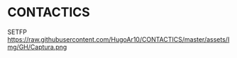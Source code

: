 # CONTACTICS
SETFP <br/>
https://raw.githubusercontent.com/HugoAr10/CONTACTICS/master/assets/Img/GH/Captura.png

